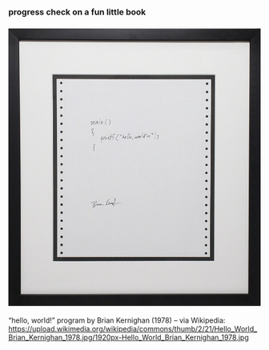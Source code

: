 ### progress check on a fun little book
### ![handwritten and signed hello world poster by Brian Kernighan ](./Hello_World_Brian_Kernighan_1978.jpg)
“hello, world!” program by Brian Kernighan (1978) – via Wikipedia: <https://upload.wikimedia.org/wikipedia/commons/thumb/2/21/Hello_World_Brian_Kernighan_1978.jpg/1920px-Hello_World_Brian_Kernighan_1978.jpg>

